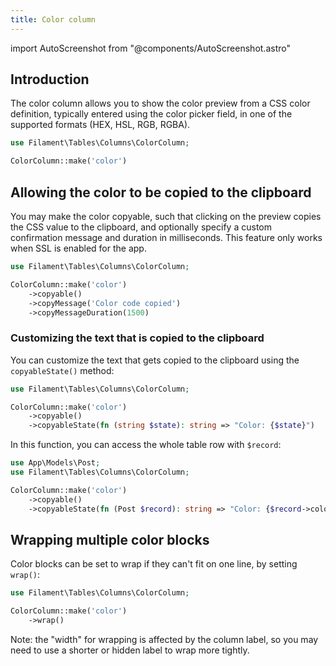 ```yaml
---
title: Color column
---
```

import AutoScreenshot from "@components/AutoScreenshot.astro"

## Introduction

The color column allows you to show the color preview from a CSS color definition, typically entered using the color picker field, in one of the supported formats (HEX, HSL, RGB, RGBA).

```php
use Filament\Tables\Columns\ColorColumn;

ColorColumn::make('color')
```

<AutoScreenshot name="tables/columns/color/simple" alt="Color column" version="4.x" />

## Allowing the color to be copied to the clipboard

You may make the color copyable, such that clicking on the preview copies the CSS value to the clipboard, and optionally specify a custom confirmation message and duration in milliseconds. This feature only works when SSL is enabled for the app.

```php
use Filament\Tables\Columns\ColorColumn;

ColorColumn::make('color')
    ->copyable()
    ->copyMessage('Color code copied')
    ->copyMessageDuration(1500)
```

<AutoScreenshot name="tables/columns/color/copyable" alt="Color column with a button to copy it" version="4.x" />

### Customizing the text that is copied to the clipboard

You can customize the text that gets copied to the clipboard using the `copyableState()` method:

```php
use Filament\Tables\Columns\ColorColumn;

ColorColumn::make('color')
    ->copyable()
    ->copyableState(fn (string $state): string => "Color: {$state}")
```

In this function, you can access the whole table row with `$record`:

```php
use App\Models\Post;
use Filament\Tables\Columns\ColorColumn;

ColorColumn::make('color')
    ->copyable()
    ->copyableState(fn (Post $record): string => "Color: {$record->color}")
```

## Wrapping multiple color blocks

Color blocks can be set to wrap if they can't fit on one line, by setting `wrap()`:

```php
use Filament\Tables\Columns\ColorColumn;

ColorColumn::make('color')
    ->wrap()
```

Note: the "width" for wrapping is affected by the column label, so you may need to use a shorter or hidden label to wrap more tightly.


